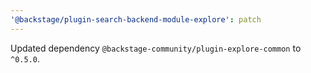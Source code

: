```yaml
---
'@backstage/plugin-search-backend-module-explore': patch
---
```


Updated dependency `@backstage-community/plugin-explore-common` to `^0.5.0`.
